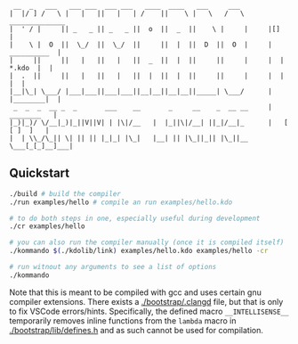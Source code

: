```
 __  _   ___   ___ ___  ___ ___   ____  ____   ___     ___  
|  |/ ] /   \ |   |   ||   |   | /    ||    \ |   \   /   \       ______________
|  ' / |     || _   _ || _   _ ||  o  ||  _  ||    \ |     |     |[]            |
|    \ |  O  ||  \_/  ||  \_/  ||     ||  |  ||  D  ||  O  |     |  __________  |
|     ||     ||   |   ||   |   ||  _  ||  |  ||     ||     |     |  | *.kdo  |  |
|  .  ||     ||   |   ||   |   ||  |  ||  |  ||     ||     |     |  |        |  |
|__|\_| \___/ |___|___||___|___||__|__||__|__||_____| \___/      |  |________|  |
 _  _  _  __ _  _       ___    __       _     __    _  __ __     |   ________   |
|_)|_)/ \/__|_)|_||V||V| | |\|/__   |  |_||\|/__| ||_|/__|_      |   [ [ ]  ]   |
|  | \\_/\_|| \| || || |_|_| |\_|   |__| || |\_||_|| |\_||__     \___[_[_]__]___|
```

## Quickstart
```sh
./build # build the compiler
./run examples/hello # compile an run examples/hello.kdo

# to do both steps in one, especially useful during development
./cr examples/hello

# you can also run the compiler manually (once it is compiled itself)
./kommando $(./kdolib/link) examples/hello.kdo examples/hello -cr

# run witnout any arguments to see a list of options
./kommando
```
Note that this is meant to be compiled with gcc and uses certain gnu compiler extensions. There exists a [./bootstrap/.clangd](./bootstrap/.clangd) file,
but that is only to fix VSCode errors/hints. Specifically, the defined macro `__INTELLISENSE__` temporarily removes inline functions from
the `lambda` macro in [./bootstrap/lib/defines.h](./bootstrap/lib/defines.h) and as such cannot be used for compilation.